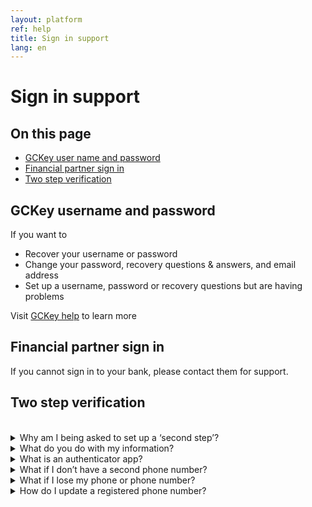 ```yaml
---
layout: platform
ref: help
title: Sign in support
lang: en
---
```


# Sign in support

## On this page

<nav title="On this page" aria-label="On this page">
    <ul>
        <li><a href="#gckey-username-and-password">GCKey user name and password</a></li>
        <li><a href="#financial-partner-sign-in">Financial partner sign in</a></li>
        <li><a href="#two-step-verification">Two step verification</a></li>
    </ul>
</nav>

## GCKey username and password

If you want to

- Recover your username or password
- Change your password, recovery questions & answers, and email address
- Set up a username, password or recovery questions but are having problems

Visit [GCKey help](https://www.canada.ca/en/government/sign-in-online-account/gckey.html) to learn more

## Financial partner sign in

If you cannot sign in to your bank, please contact them for support. 

## Two step verification
<br/>
<details>

<summary>Why am I being asked to set up a ‘second step’?</summary>

<p>Two step verification is an extra layer of security that requires a code in addition to your password to access your account. This code can be sent to your phone or generated by the authenticator app.</p> 

<p>Think of it like a locked door that can only be opened with both a key and a secret code. Someone pretending to be you on the internet should never be able to get both the key and the code.</p>

</details>

<details>
<summary>What do you do with my information?</summary>

<p>Your phone number will be used to:</p>
<ul>
    <li>Send you codes to help verify it’s you signing in each time</li>
    <li>Notify you of any changes made to your sign in settings.</li>
</ul>

<p>Your phone number will be stored securely.</p>

<p>For more information, see the full <a href="../privacy/index.html" target="_blank" rel="noopener noreferrer">privacy notice statement</a>.</p>

</details>

<details>
<summary>What is an authenticator app?</summary>

<p>An authenticator app is a tool that helps keep your online account safe. Every time you sign in, the app will give you a new code you will need to enter to prove it's you signing in. This is more secure than using your mobile phone number to receive a one-time code.</p>

<p>You can download or use a third-party app of your choice. You only need to download it to one device.</p>

</details>

<details>
<summary>What if I don’t have a second phone number?</summary>

<p>If you don't have a second phone number, we recommend choosing the authenticator app as your two step verification method instead. This method only requires one smartphone device and an authenticator app of your choice.</p> 

<p>Alternatively, if you have already chosen SMS and verified your phone number, you can choose to skip adding a second, backup phone number but if you lose access to your default phone you will be <strong>permanently locked out of</strong> the service you are signing in to. You will have to create a new account.</p>

</details>

<details>
<summary>What if I lose my phone or phone number?</summary>

<p>If you set up a phone number as your two-step verification and have added a second, backup phone number, you can:</p>

<ul>
    <li>Select the ‘Try another method’ link on the screen you would have received your code</li>
    <li> Select your backup phone number to send another code</li>
    <li> Enter the code sent to your other phone</li>
    <li> Sign in</li>
</ul>
<p>If you set up a phone number as your two step verification and <strong>did not</strong> add a second, backup phone number and you have lost access to your phone number, unfortunately there is no way to recover your account. You will have to create a new account.</p>

</details>

<details>
<summary>How do I update a registered phone number?</summary>

<p>If you need to make a change to a phone number you have registered you will have to <strong>add</strong> the new phone number and <strong>delete</strong> the one that is no longer needed:</p>

<ul>
<li>Sign in as you normally would with your username, password and two step verification step</li>
<li>When you arrive on the <strong>You have successfully signed in</strong> screen, select the button <strong>Sign in settings</strong></li> 
<li>When you arrive on the <strong>Sign in settings</strong> screen, select the <strong>Add</strong> a mobile phone number option and follow the steps to add your new or updated phone number</li>
</ul>

<p>To delete the old phone number:</p>

<ul>
<li>From the main <strong>Sign in settings</strong> screen, select the <strong>Edit</strong> option next to the phone number you want to remove</li>
<li>On the <strong>Edit phone number</strong> screen, select the <strong>Delete</strong> option</li> 
<li>For security, you will need to enter the full phone number to confirm the deletion</li>
</ul>

</details>
